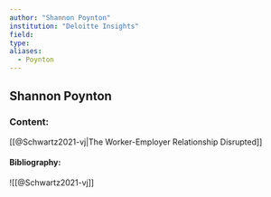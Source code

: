 ```yaml
---
author: "Shannon Poynton"
institution: "Deloitte Insights"
field:
type:
aliases:
  - Poynton
---
```


## Shannon Poynton

### Content:
[[@Schwartz2021-vj|The Worker-Employer Relationship Disrupted]]

#### Bibliography:

![[@Schwartz2021-vj]]